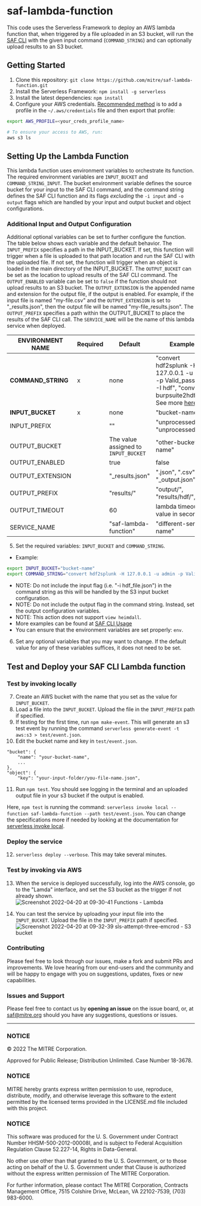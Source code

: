 # saf-lambda-function
This code uses the Serverless Framework to deploy an AWS lambda function that, when triggered by a file uploaded in an S3 bucket, will run the [SAF CLI](https://github.com/mitre/saf) with the given input command (`COMMAND_STRING`) and can optionally upload results to an S3 bucket.

## Getting Started
1. Clone this repository: `git clone https://github.com/mitre/saf-lambda-function.git`
2. Install the Serverless Framework: `npm install -g serverless`
3. Install the latest dependencies: `npm install`
4. Configure your AWS credentials. [Recommended method](https://docs.aws.amazon.com/cli/latest/userguide/cli-configure-files.html) is to add a profile in the `~/.aws/credentials` file and then export that profile:
```bash
export AWS_PROFILE=<your_creds_profile_name>

# To ensure your access to AWS, run:
aws s3 ls
```

## Setting Up the Lambda Function
This lambda function uses environment variables to orchestrate its function. The required environment variables are `INPUT_BUCKET` and `COMMAND_STRING_INPUT`. The bucket environment variable defines the source bucket for your input to the SAF CLI command, and the command string defines the SAF CLI function and its flags _excluding_ the `-i input` and `-o output` flags which are handled by your input and output bucket and object configurations.
### Additional Input and Output Configuration
Additional optional variables can be set to further configure the function. The table below shows each variable and the default behavior. The `INPUT_PREFIX` specifies a path in the INPUT_BUCKET. If set, this function will trigger when a file is uploaded to that path location and run the SAF CLI with the uploaded file. If not set, the function will trigger when an object is loaded in the main directory of the INPUT_BUCKET. The `OUTPUT_BUCKET` can be set as the location to upload results of the SAF CLI command. The `OUTPUT_ENABLED` variable can be set to `false` if the function should not upload results to an S3 bucket. The `OUTPUT_EXTENSION` is the appended name and extension for the output file, if the output is enabled. For example, if the input file is named "my-file.csv" and the `OUTPUT_EXTENSION` is set to "_results.json", then the output file will be named "my-file_results.json". The `OUTPUT_PREFIX` specifies a path within the OUTPUT_BUCKET to place the results of the SAF CLI call. The `SERVICE_NAME` will be the name of this lambda service when deployed.

| ENVIRONMENT NAME | Required | Default | Examples |
| --- | --- | --- | --- |
| **COMMAND_STRING** | x | none | "convert hdf2splunk -H 127.0.0.1 -u admin -p Valid_password! -I hdf", "convert burpsuite2hdf", See more [here](https://github.com/mitre/saf#usage) |
| **INPUT_BUCKET** | x | none | "bucket-name" |
| INPUT_PREFIX |  | "" | "unprocessed/", "unprocessed/hdf/" |
| OUTPUT_BUCKET |  | The value assigned to `INPUT_BUCKET` | "other-bucket-name" |
| OUTPUT_ENABLED |  | true | false |
| OUTPUT_EXTENSION |  | "_results.json" | ".json", ".csv", "_output.json" |
| OUTPUT_PREFIX |  | "results/" | "output/", "results/hdf/", "" |
| OUTPUT_TIMEOUT |  | 60 | lambda timeout value in seconds |
| SERVICE_NAME |  | "saf-lambda-function" | "different-service-name" |

5. Set the required variables: `INPUT_BUCKET` and `COMMAND_STRING`.
- Example:
```bash
export INPUT_BUCKET="bucket-name"
export COMMAND_STRING="convert hdf2splunk -H 127.0.0.1 -u admin -p Valid_password! -I your_index_name"
```
  - NOTE: Do not include the input flag (i.e. "-i hdf_file.json") in the command string as this will be handled by the S3 input bucket configuration.
  - NOTE: Do not include the output flag in the command string. Instead, set the output configuration variables.
  - NOTE: This action does not support `view heimdall`.
  - More examples can be found at [SAF CLI Usage](https://github.com/mitre/saf#usage)
  - You can ensure that the environment variables are set properly: `env`.
6. Set any optional variables that you may want to change. If the default value for any of these variables suffices, it does not need to be set.

## Test and Deploy your SAF CLI Lambda function
### Test by invoking locally
7. Create an AWS bucket with the name that you set as the value for `INPUT_BUCKET`.
8. Load a file into the `INPUT_BUCKET`. Upload the file in the `INPUT_PREFIX` path if specified.
9. If testing for the first time, run `npm make-event`. This will generate an s3 test event by running the command `serverless generate-event -t aws:s3 > test/event.json`.
10. Edit the bucket name and key in `test/event.json`.
```
"bucket": {
    "name": "your-bucket-name",
    ...
},
"object": {
    "key": "your-input-folder/you-file-name.json",
```
11. Run `npm test`.
You should see logging in the terminal and an uploaded output file in your s3 bucket if the output is enabled.

Here, `npm test` is running the command: `serverless invoke local --function saf-lambda-function --path test/event.json`.
You can change the specifications more if needed by looking at the documentation for [serverless invoke local](https://www.serverless.com/framework/docs/providers/aws/cli-reference/invoke-local).

### Deploy the service 
12. `serverless deploy --verbose`. This may take several minutes.

### Test by invoking via AWS
13. When the service is deployed successfully, log into the AWS console, go to the "Lamda" interface, and set the S3 bucket as the trigger if not already shown.
![Screenshot 2022-04-20 at 09-30-41 Functions - Lambda](https://user-images.githubusercontent.com/32680215/164255328-782346f3-689f-458d-8ebe-b3f9af67964a.png)

14. You can test the service by uploading your input file into the `INPUT_BUCKET`. Upload the file in the `INPUT_PREFIX` path if specified.![Screenshot 2022-04-20 at 09-32-39 sls-attempt-three-emcrod - S3 bucket](https://user-images.githubusercontent.com/32680215/164255397-a6b68b51-31da-4228-83eb-bcd5928f315e.png)


### Contributing

Please feel free to look through our issues, make a fork and submit PRs and improvements. We love hearing from our end-users and the community and will be happy to engage with you on suggestions, updates, fixes or new capabilities.

### Issues and Support

Please feel free to contact us by **opening an issue** on the issue board, or, at [saf@mitre.org](mailto:saf@mitre.org) should you have any suggestions, questions or issues.

---

### NOTICE

© 2022 The MITRE Corporation.

Approved for Public Release; Distribution Unlimited. Case Number 18-3678.

### NOTICE

MITRE hereby grants express written permission to use, reproduce, distribute, modify, and otherwise leverage this software to the extent permitted by the licensed terms provided in the LICENSE.md file included with this project.

### NOTICE

This software was produced for the U. S. Government under Contract Number HHSM-500-2012-00008I, and is subject to Federal Acquisition Regulation Clause 52.227-14, Rights in Data-General.

No other use other than that granted to the U. S. Government, or to those acting on behalf of the U. S. Government under that Clause is authorized without the express written permission of The MITRE Corporation.

For further information, please contact The MITRE Corporation, Contracts Management Office, 7515 Colshire Drive, McLean, VA 22102-7539, (703) 983-6000.

